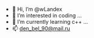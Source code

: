 - 👋 Hi, I’m @wLandex
- 👀 I’m interested in coding  ...
- 🌱 I’m currently learning c++ ...
- 📫 den_bel_90@mail.ru
